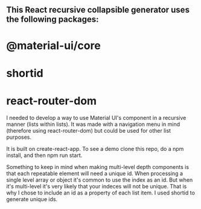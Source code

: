 ## This React recursive collapsible <List> generator uses the following packages:
# @material-ui/core
# shortid
# react-router-dom

I needed to develop a way to use Material UI's <List> component in a recursive manner (lists within lists). It was made with a navigation menu in mind (therefore using react-router-dom) but could be used for other list purposes.

It is built on create-react-app. To see a demo clone this repo, do a npm install, and then npm run start.

Something to keep in mind when making multi-level depth components is that each repeatable element will need a unique id. When processing a single level array or object it's common to use the index as an id. But when it's multi-level it's very likely that your indeces will not be unique. That is why I chose to include an id as a property of each list item. I used shortid to generate unique ids.